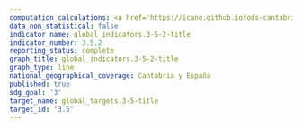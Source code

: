 ```yaml
---
computation_calculations: <a href='https://icane.github.io/ods-cantabria/assets/pdf/3.5.2.1.pdf' target='_blank'>Consumo anual de alcohol registrado en litros de alcohol puro por persona de 15 y más años</a>
data_non_statistical: false
indicator_name: global_indicators.3-5-2-title
indicator_number: 3.5.2
reporting_status: complete
graph_title: global_indicators.3-5-2-title
graph_type: line
national_geographical_coverage: Cantabria y España
published: true
sdg_goal: '3'
target_name: global_targets.3-5-title
target_id: '3.5'
---
```

